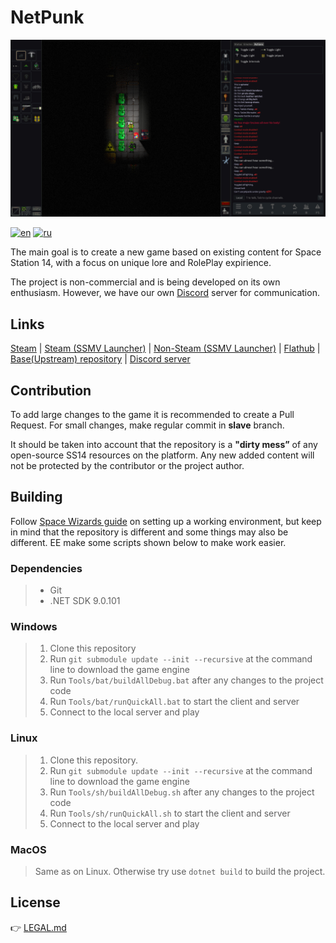 # NetPunk

<p align="center"><img src="./Raw/Screenshots/1.png"  /></p>

[![en][icon-en]][en] [![ru][icon-ru]][ru]

[en]: ./README.md
[icon-en]: https://img.shields.io/badge/lang-en-red?style=flat-square
[ru]: ./README.ru.md
[icon-ru]: https://img.shields.io/badge/lang-ru-orange?style=flat-square

The main goal is to create a new game based on existing content for Space Station 14, with a focus on unique lore and RolePlay expirience.

The project is non-commercial and is being developed on its own enthusiasm. However, we have our own [Discord](https://discord.gg/Fmzp3kQ3AB) server for communication.

## Links

[Steam](https://store.steampowered.com/app/1255460/Space_Station_14/) | [Steam (SSMV Launcher)](https://store.steampowered.com/app/2585480/Space_Station_Multiverse/) | [Non-Steam (SSMV Launcher)](https://spacestationmultiverse.com/downloads/)  | [Flathub](https://flathub.org/apps/com.spacestation14.Launcher) |  [Base(Upstream) repository](https://github.com/Simple-Station/Einstein-Engines) | [Discord server](https://discord.gg/Fmzp3kQ3AB)

## Contribution

To add large changes to the game it is recommended to create a Pull Request.
For small changes, make regular commit in **slave** branch.

It should be taken into account that the repository is a **"dirty mess”** of any open-source SS14 resources on the platform.
Any new added content will not be protected by the contributor or the project author.

## Building

Follow [Space Wizards guide](https://docs.spacestation14.com/en/general-development/setup/setting-up-a-development-environment.html) on setting up a working environment, but keep in mind that the repository is different and some things may also be different.
EE make some scripts shown below to make work easier.

### Dependencies

> - Git
> - .NET SDK 9.0.101

### Windows

> 1. Clone this repository
> 2. Run `git submodule update --init --recursive` at the command line to download the game engine
> 3. Run `Tools/bat/buildAllDebug.bat` after any changes to the project code
> 4. Run `Tools/bat/runQuickAll.bat` to start the client and server
> 5. Connect to the local server and play

### Linux

> 1. Clone this repository.
> 2. Run `git submodule update --init --recursive` at the command line to download the game engine
> 3. Run `Tools/sh/buildAllDebug.sh` after any changes to the project code
> 4. Run `Tools/sh/runQuickAll.sh` to start the client and server
> 5. Connect to the local server and play

### MacOS

> Same as on Linux. Otherwise try use `dotnet build` to build the project.

## License

👉 [LEGAL.md](./LEGAL.md)
